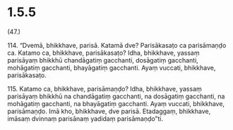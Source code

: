 

# 1.5.5



(47.)

114\. “Dvemā, bhikkhave, parisā. Katamā dve? Parisākasaṭo ca parisāmaṇḍo ca. Katamo ca, bhikkhave, parisākasaṭo? Idha, bhikkhave, yassaṃ parisāyaṃ bhikkhū chandāgatiṃ gacchanti, dosāgatiṃ gacchanti, mohāgatiṃ gacchanti, bhayāgatiṃ gacchanti. Ayaṃ vuccati, bhikkhave, parisākasaṭo.

115\. Katamo ca, bhikkhave, parisāmaṇḍo? Idha, bhikkhave, yassaṃ parisāyaṃ bhikkhū na chandāgatiṃ gacchanti, na dosāgatiṃ gacchanti, na mohāgatiṃ gacchanti, na bhayāgatiṃ gacchanti. Ayaṃ vuccati, bhikkhave, parisāmaṇḍo. Imā kho, bhikkhave, dve parisā. Etadaggaṃ, bhikkhave, imāsaṃ dvinnaṃ parisānaṃ yadidaṃ parisāmaṇḍo”ti.



